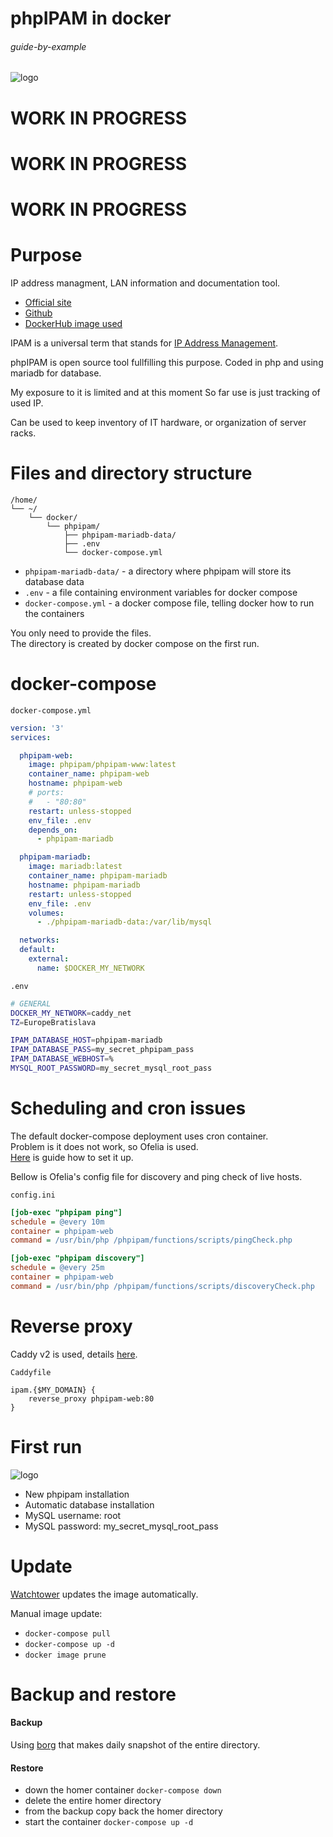 # phpIPAM in docker

###### guide-by-example

![logo](https://i.imgur.com/GrWPooR.png)

# WORK IN PROGRESS
# WORK IN PROGRESS
# WORK IN PROGRESS

# Purpose

IP address managment, LAN information and documentation tool.


* [Official site](https://phpipam.net/)
* [Github](https://github.com/phpipam/phpipam)
* [DockerHub image used](https://hub.docker.com/r/phpipam/phpipam-www)

IPAM is a universal term that stands for
[IP Address Management](https://en.wikipedia.org/wiki/IP_address_management).<br>

phpIPAM is open source tool fullfilling this purpose.
Coded in php and using mariadb for database.

My exposure to it is limited and at this moment 
So far use is just tracking of used IP.

Can be used to keep inventory of IT hardware, or organization of server racks.

# Files and directory structure

```
/home/
└── ~/
    └── docker/
        └── phpipam/
            ├── phpipam-mariadb-data/
            ├── .env
            └── docker-compose.yml
```

* `phpipam-mariadb-data/` - a directory where phpipam will store its database data
* `.env` - a file containing environment variables for docker compose
* `docker-compose.yml` - a docker compose file, telling docker how to run the containers

You only need to provide the files.<br>
The directory is created by docker compose on the first run.

# docker-compose

`docker-compose.yml`
```yml
version: '3'
services:

  phpipam-web:
    image: phpipam/phpipam-www:latest
    container_name: phpipam-web
    hostname: phpipam-web
    # ports:
    #   - "80:80"
    restart: unless-stopped
    env_file: .env
    depends_on:
      - phpipam-mariadb

  phpipam-mariadb:
    image: mariadb:latest
    container_name: phpipam-mariadb
    hostname: phpipam-mariadb
    restart: unless-stopped
    env_file: .env
    volumes:
      - ./phpipam-mariadb-data:/var/lib/mysql

  networks:
  default:
    external:
      name: $DOCKER_MY_NETWORK
```

`.env`
```bash
# GENERAL
DOCKER_MY_NETWORK=caddy_net
TZ=EuropeBratislava

IPAM_DATABASE_HOST=phpipam-mariadb
IPAM_DATABASE_PASS=my_secret_phpipam_pass
IPAM_DATABASE_WEBHOST=%
MYSQL_ROOT_PASSWORD=my_secret_mysql_root_pass
```

# Scheduling and cron issues

The default docker-compose deployment uses cron container.<br>
Problem is it does not work, so Ofelia is used.<br>
[Here](https://github.com/DoTheEvo/selfhosted-apps-docker/tree/master/ofelia)
is guide how to set it up.

Bellow is Ofelia's config file for discovery and ping check of live hosts.

`config.ini`
```ini
[job-exec "phpipam ping"]
schedule = @every 10m
container = phpipam-web
command = /usr/bin/php /phpipam/functions/scripts/pingCheck.php

[job-exec "phpipam discovery"]
schedule = @every 25m
container = phpipam-web
command = /usr/bin/php /phpipam/functions/scripts/discoveryCheck.php
```

# Reverse proxy

Caddy v2 is used, details
[here](https://github.com/DoTheEvo/selfhosted-apps-docker/tree/master/caddy_v2).</br>

`Caddyfile`
```
ipam.{$MY_DOMAIN} {
    reverse_proxy phpipam-web:80
}
```

# First run

![logo](https://i.imgur.com/W7YhwqK.jpg)


* New phpipam installation
* Automatic database installation
* MySQL username: root
* MySQL password: my_secret_mysql_root_pass

# Update

[Watchtower](https://github.com/DoTheEvo/selfhosted-apps-docker/tree/master/watchtower)
updates the image automatically.

Manual image update:

- `docker-compose pull`<br>
- `docker-compose up -d`<br>
- `docker image prune`

# Backup and restore

#### Backup

Using [borg](https://github.com/DoTheEvo/selfhosted-apps-docker/tree/master/borg_backup)
that makes daily snapshot of the entire directory.
  
#### Restore

* down the homer container `docker-compose down`<br>
* delete the entire homer directory<br>
* from the backup copy back the homer directory<br>
* start the container `docker-compose up -d`
